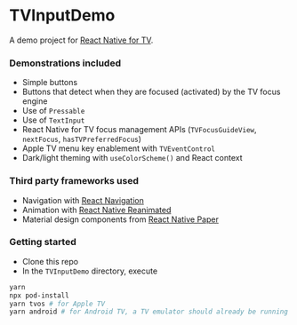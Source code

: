 # TVInputDemo

A demo project for [React Native for TV](https://github.com/react-native-tvos/react-native-tvos).

### Demonstrations included

- Simple buttons
- Buttons that detect when they are focused (activated) by the TV focus engine
- Use of `Pressable`
- Use of `TextInput`
- React Native for TV focus management APIs (`TVFocusGuideView`, `nextFocus`, `hasTVPreferredFocus`)
- Apple TV menu key enablement with `TVEventControl`
- Dark/light theming with `useColorScheme()` and React context

### Third party frameworks used

- Navigation with [React Navigation](https://reactnavigation.org/)
- Animation with [React Native Reanimated](https://docs.swmansion.com/react-native-reanimated/)
- Material design components from [React Native Paper](https://callstack.github.io/react-native-paper/)

### Getting started

- Clone this repo
- In the `TVInputDemo` directory, execute

```bash
yarn
npx pod-install
yarn tvos # for Apple TV
yarn android # for Android TV, a TV emulator should already be running
```

